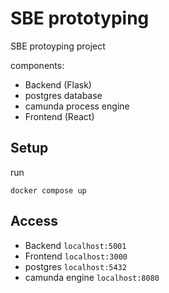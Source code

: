 # SBE prototyping

SBE protoyping project

components:

* Backend (Flask)
* postgres database
* camunda process engine  
* Frontend (React)

## Setup

run

`docker compose up`

## Access

* Backend `localhost:5001`
* Frontend `localhost:3000`
* postgres `localhost:5432`
* camunda engine `localhost:8080`
  